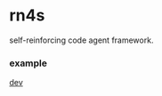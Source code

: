 # rn4s

self-reinforcing code agent framework.

### example

[dev](https://github.com/rizome-dev/dev)

